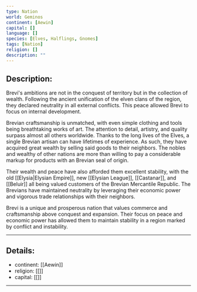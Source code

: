 ```yaml
---
type: Nation
world: Geminos
continent: [Aewin]
capital: []
language: []
species: [Elves, Halflings, Gnomes]
tags: [Nation]
religion: []
description: ""
---
```


## Description:

Brevi's ambitions are not in the conquest of territory but in the collection of wealth. Following the ancient unification of the elven clans of the region, they declared neutrality in all external conflicts. This peace allowed Brevi to focus on internal development. 

Brevian craftsmanship is unmatched, with even simple clothing and tools being breathtaking works of art. The attention to detail, artistry, and quality surpass almost all others worldwide. Thanks to the long lives of the Elves, a single Brevian artisan can have lifetimes of experience. As such, they have acquired great wealth by selling said goods to their neighbors. The nobles and wealthy of other nations are more than willing to pay a considerable markup for products with an Brevian seal of origin.

Their wealth and peace have also afforded them excellent stability, with the old [[Elysia|Elysian Empire]], new [[Elysian League]], [[Castanar]], and [[Beluir]] all being valued customers of the Brevian Mercantile Republic. The Brevians have maintained neutrality by leveraging their economic power and vigorous trade relationships with their neighbors.

Brevi is a unique and prosperous nation that values commerce and craftsmanship above conquest and expansion. Their focus on peace and economic power has allowed them to maintain stability in a region marked by conflict and instability.

---
## Details:
- continent: [[Aewin]]
- religion: [[]]
- capital: [[]]

---




